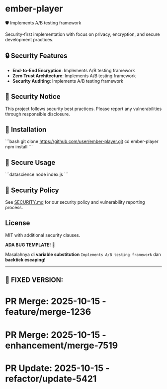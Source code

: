 # ember-player

🛡️ Implements A/B testing framework

Security-first implementation with focus on privacy, encryption, and secure development practices.

## 🔒 Security Features

- **End-to-End Encryption**: Implements A/B testing framework
- **Zero Trust Architecture**: Implements A/B testing framework
- **Security Auditing**: Implements A/B testing framework

## 🚨 Security Notice

This project follows security best practices. Please report any vulnerabilities through responsible disclosure.

## 🔐 Installation

\`\`\`bash
git clone https://github.com/user/ember-player.git
cd ember-player
npm install
\`\`\`

## 🎯 Secure Usage

\`\`\`datascience
node index.js
\`\`\`

## 📜 Security Policy

See [SECURITY.md](SECURITY.md) for our security policy and vulnerability reporting process.

## License

MIT with additional security clauses.


**ADA BUG TEMPLATE!** 🐛 

Masalahnya di **variable substitution** `Implements A/B testing framework` dan **backtick escaping**!

---

## 🔧 **FIXED VERSION:**

# PR Merge: 2025-10-15 - feature/merge-1236

# PR Merge: 2025-10-15 - enhancement/merge-7519

# PR Update: 2025-10-15 - refactor/update-5421
